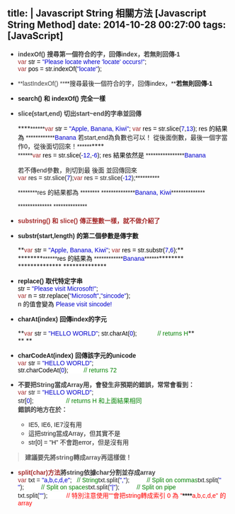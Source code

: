 title: |
	Javascript String 相關方法 [Javascript String Method]
date: 2014-10-28 00:27:00
tags: [JavaScript]
---

<div>

*   <span style="background-color: white; color: #404040; font-size: 14px;">**<span style="font-family: Verdana, sans-serif;">indexOf() 搜尋第一個符合的字，回傳index，若無則回傳-1  
    <span style="color: brown; font-weight: normal;">var</span><span style="color: black; font-weight: normal;"> str = </span><span style="color: mediumblue; font-weight: normal;">"Please locate where 'locate' occurs!"</span><span style="color: black; font-weight: normal;">;</span>  
    <span style="color: brown; font-weight: normal;">var</span><span style="color: black; font-weight: normal;"> pos = str.indexOf(</span><span style="color: mediumblue; font-weight: normal;">"locate"</span><span style="color: black; font-weight: normal;">);</span></span>**</span>

*   <span style="font-family: Verdana, sans-serif;"><span style="background-color: white; color: #404040; font-size: 14px;">**lastIndexOf() **</span>**搜尋最後一個符合的字，回傳index，****若無則回傳-1**</span>

*   ****<span style="font-family: Verdana, sans-serif;">search() 和 indexOf() 完全一樣<a name="more"></a></span>****

*   **<span style="font-family: Verdana, sans-serif;"><span style="color: #404040;">slice(start,end) 切出start~end的字串並回傳</span></span>**

    <div>****<span style="font-family: Verdana, sans-serif;">******<span style="color: brown; font-weight: normal;">var</span><span style="color: black; font-weight: normal;"> str = </span><span style="color: mediumblue; font-weight: normal;">"Apple, Banana, Kiwi"</span><span style="color: black; font-weight: normal;">;</span>  
    <span style="color: brown; font-weight: normal;">var</span><span style="color: black; font-weight: normal;"> res = str.slice(</span><span style="color: mediumblue; font-weight: normal;">7</span><span style="color: black; font-weight: normal;">,</span><span style="color: mediumblue; font-weight: normal;">13</span><span style="color: black; font-weight: normal;">);  
    res 的結果為 </span>************<span style="font-weight: normal;"><span style="color: mediumblue;">Banana</span>  
    若start,end為負數也可以！  
    從後面倒數，最後一個字當作0，從後面切回來！</span>******</span>****</div>

    <div><span style="font-family: Verdana, sans-serif;">******<span style="color: mediumblue; font-weight: normal;"><span style="color: brown;">var</span><span style="color: black;"> res = str.slice(</span>-12<span style="color: black;">,</span>-6<span style="color: black;">);  
    res 結果依然是 </span></span>****************<span style="font-weight: normal;"><span style="color: mediumblue;">Banana</span>  

    若不傳end參數，則切到最 後面 並回傳回來  
    <span style="color: brown;">var</span> res = str.slice(<span style="color: mediumblue;">7</span>);<span style="color: brown;">var</span> res = str.slice(<span style="color: mediumblue;">-12</span>);</span>**********</span>  

    <div><span style="font-family: Verdana, sans-serif;">********<span style="font-weight: normal;">res 的結果都為 </span>********</span>  

    <div style="display: inline !important;">

    <div style="display: inline !important;">

    <div style="display: inline !important;">

    <div style="display: inline !important;"><span style="font-family: Verdana, sans-serif;">****<span style="font-weight: normal;">**********<span style="color: mediumblue; font-weight: normal;">Banana, Kiwi</span>**********</span>****</span></div>

    </div>

    </div>

    </div>

    <span style="font-family: Verdana, sans-serif;"></span></div>

    <div style="display: inline !important;">

    <div style="display: inline !important;">

    <div style="display: inline !important;">

    <div style="display: inline !important;">****<span style="font-weight: normal;">**********<span style="color: mediumblue; font-weight: normal;"><span style="font-family: Verdana, sans-serif;">  
    </span></span>**********</span>****</div>

    </div>

    </div>

    </div>

    </div>

*   <span style="color: brown; font-family: Verdana, sans-serif;"><span style="font-size: 14px;">**substring() 和 slice() 傳正整數一樣，就不做介紹了**</span></span>

*   **<span style="font-family: Verdana, sans-serif;">substr(start,length) 的第二個參數是傳字數</span>**

    <div>**<span style="font-family: Verdana, sans-serif;"><span style="color: brown; font-weight: normal;">var</span><span style="color: black; font-weight: normal;"> str = </span><span style="color: mediumblue; font-weight: normal;">"Apple, Banana, Kiwi"</span><span style="color: black; font-weight: normal;">;</span>  
    <span style="color: brown; font-weight: normal;">var</span><span style="color: black; font-weight: normal;"> res = str.substr(</span><span style="color: mediumblue; font-weight: normal;">7</span><span style="color: black; font-weight: normal;">,</span><span style="color: mediumblue; font-weight: normal;">6</span><span style="color: black; font-weight: normal;">);</span></span>**  

    <div>****<span style="font-weight: normal;">****<span style="font-family: Verdana, sans-serif;">******<span style="color: black; font-weight: normal;">res 的結果為 </span>************<span style="font-weight: normal;"><span style="color: mediumblue;">Banana</span></span>******</span>****</span>****</div>

    </div>

    <div>****<span style="font-weight: normal;">**********<span style="font-weight: normal;"><span style="color: mediumblue; font-family: Verdana, sans-serif;">  
    </span></span>**********</span>****</div>

*   <span style="font-family: Verdana, sans-serif;"><span style="font-size: 14px;"><span style="background-color: white;">**replace() 取代特定字串  
    <span style="color: black; font-weight: normal;">str = </span><span style="color: mediumblue; font-weight: normal;">"Please visit Microsoft!"</span><span style="color: black; font-weight: normal;">;</span>  
    <span style="color: brown; font-weight: normal;">var</span><span style="color: black; font-weight: normal;"> n = str.replace(</span><span style="color: mediumblue; font-weight: normal;">"Microsoft"</span><span style="color: black; font-weight: normal;">,</span><span style="color: mediumblue; font-weight: normal;">"sincode"</span><span style="color: black; font-weight: normal;">);  
    n 的值會變為 </span>**</span></span>**<span style="color: mediumblue; font-weight: normal;">Please visit sincode!</span>**</span>

*   <span style="font-size: 14px;"><span style="background-color: white;">**<span style="font-family: Verdana, sans-serif;">charAt(index) 回傳index的字元</span>**</span></span>

    <div><span style="font-size: 14px;">**<span style="font-family: Verdana, sans-serif;"><span style="color: brown; font-weight: normal;">var</span><span style="color: black; font-weight: normal;"> str = </span><span style="color: mediumblue; font-weight: normal;">"HELLO WORLD"</span><span style="color: black; font-weight: normal;">;</span>  
    <span style="color: black; font-weight: normal;">str.charAt(</span><span style="color: mediumblue; font-weight: normal;">0</span><span style="color: black; font-weight: normal;">);            </span><span style="color: green; font-weight: normal;">// returns H</span></span>**</span></div>

    <div>**<span style="color: green; font-weight: normal;"><span style="font-family: Verdana, sans-serif;">  
    </span></span>**</div>

*   <span style="font-size: 14px;"><span style="background-color: white;">****<span style="font-family: Verdana, sans-serif;">charCodeAt(index) 回傳該字元的unicode  
    <span style="color: brown; font-weight: normal;">var</span><span style="color: black; font-weight: normal;"> str = </span><span style="color: mediumblue; font-weight: normal;">"HELLO WORLD"</span><span style="color: black; font-weight: normal;">;</span>  
    <span style="color: black; font-weight: normal;">str.charCodeAt(</span><span style="color: mediumblue; font-weight: normal;">0</span><span style="color: black; font-weight: normal;">);         </span><span style="color: green; font-weight: normal;">// returns 72</span></span>****</span></span>

*   <span style="font-size: 14px;"><span style="background-color: white;">**<span style="font-family: Verdana, sans-serif;"><span style="color: #404040;">不要把String當成Array用，會發生非預期的錯誤，常常會看到：</span>  
    <span style="color: brown; font-weight: normal;">var</span><span style="font-weight: normal;"> str = </span><span style="color: mediumblue; font-weight: normal;">"HELLO WORLD"</span><span style="font-weight: normal;">;</span>  
    <span style="font-weight: normal;">str[</span><span style="color: mediumblue; font-weight: normal;">0</span><span style="font-weight: normal;">];                   </span><span style="color: green; font-weight: normal;">// returns H 和上面結果相同</span>  
    <span style="color: #464646;">錯誤的地方在於：</span></span>**</span></span>
    *   <span style="font-family: Verdana, sans-serif;">IE5, IE6, IE7沒有用</span>
    *   <span style="font-family: Verdana, sans-serif;">這把string當成Array，但其實不是</span>
    *   <span style="font-family: Verdana, sans-serif;">str[0] = "H" 不會跑error，但是沒有用</span>

> **<span style="font-family: Verdana, sans-serif;">建議要先將string轉成array再這樣做！</span>**

*   <span style="font-family: Verdana, sans-serif;"><span style="font-size: 14px;"><span style="background-color: white;"><span style="color: brown;">**split(char)方法**</span></span></span>**<span style="color: #404040;">將string依據char分割並存成array</span>  
    <span style="color: brown; font-weight: normal;">var</span><span style="background-color: white; font-weight: normal;"> txt = </span><span style="color: mediumblue; font-weight: normal;">"a,b,c,d,e"</span><span style="background-color: white; font-weight: normal;">;   </span><span style="color: green; font-weight: normal;">// String</span><span style="background-color: white; font-weight: normal;">txt.split(</span><span style="color: mediumblue; font-weight: normal;">","</span><span style="background-color: white; font-weight: normal;">);          </span><span style="color: green; font-weight: normal;">// Split on commas</span><span style="background-color: white; font-weight: normal;">txt.split(</span><span style="color: mediumblue; font-weight: normal;">" "</span><span style="background-color: white; font-weight: normal;">);          </span><span style="color: green; font-weight: normal;">// Split on spaces</span><span style="background-color: white; font-weight: normal;">txt.split(</span><span style="color: mediumblue; font-weight: normal;">"|"</span><span style="background-color: white; font-weight: normal;">);          </span><span style="font-weight: normal;"><span style="color: green;">// Split on pipe</span>  
    <span style="background-color: white;">txt.split(</span><span style="color: mediumblue;">""</span><span style="background-color: white;">);           </span><span style="color: red;">// 特別注意使用""會把string轉成索引 0 為 "</span></span>****<span style="font-weight: normal;"><span style="color: red;">a,b,c,d,e" 的array</span></span>**</span>

</div>